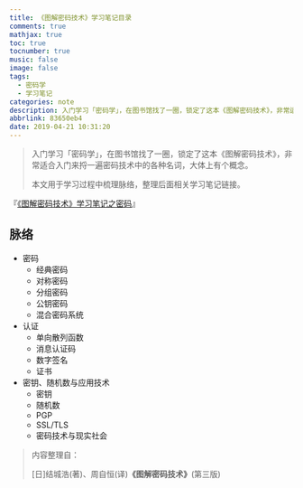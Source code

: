 ```yaml
---
title: 《图解密码技术》学习笔记目录
comments: true
mathjax: true
toc: true
tocnumber: true
music: false
image: false
tags:
  - 密码学
  - 学习笔记
categories: note
description: 入门学习「密码学」，在图书馆找了一圈，锁定了这本《图解密码技术》，非常适合入门来捋一遍密码技术中的各种名词，大体上有个概念。
abbrlink: 83650eb4
date: 2019-04-21 10:31:20
---
```


> 入门学习「密码学」，在图书馆找了一圈，锁定了这本《图解密码技术》，非常适合入门来捋一遍密码技术中的各种名词，大体上有个概念。
>
> 本文用于学习过程中梳理脉络，整理后面相关学习笔记链接。



『[《图解密码技术》学习笔记之密码](https://hushhw.cn/posts/note/418f8d38.html)』



## 脉络

* 密码
  * 经典密码
  * 对称密码
  * 分组密码
  * 公钥密码
  * 混合密码系统
* 认证
  * 单向散列函数
  * 消息认证码
  * 数字签名
  * 证书
* 密钥、随机数与应用技术
  * 密钥
  * 随机数
  * PGP
  * SSL/TLS
  * 密码技术与现实社会









> 内容整理自：
>
> [日]结城浩(著)、周自恒(译)**《图解密码技术》**(第三版)